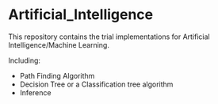 # Artificial_Intelligence
This repository contains the trial implementations for Artificial Intelligence/Machine Learning.

Including:
* Path Finding Algorithm
* Decision Tree or a Classification tree algorithm
* Inference
